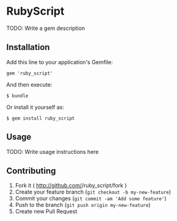 # RubyScript

TODO: Write a gem description

## Installation

Add this line to your application's Gemfile:

    gem 'ruby_script'

And then execute:

    $ bundle

Or install it yourself as:

    $ gem install ruby_script

## Usage

TODO: Write usage instructions here

## Contributing

1. Fork it ( http://github.com/<my-github-username>/ruby_script/fork )
2. Create your feature branch (`git checkout -b my-new-feature`)
3. Commit your changes (`git commit -am 'Add some feature'`)
4. Push to the branch (`git push origin my-new-feature`)
5. Create new Pull Request
